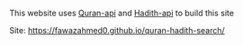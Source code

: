 This website uses [Quran-api](https://github.com/fawazahmed0/quran-api) and [Hadith-api](https://github.com/fawazahmed0/hadith-api) to build this site

Site:
https://fawazahmed0.github.io/quran-hadith-search/

